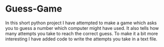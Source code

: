# Guess-Game
In this short python project I have attempted to make a game which asks you to guess a number which computer might have used. It also tells how many attempts you take to reach the correct guess.
To make it a bit more interesting I have added code to write the attempts you take in a text file.
